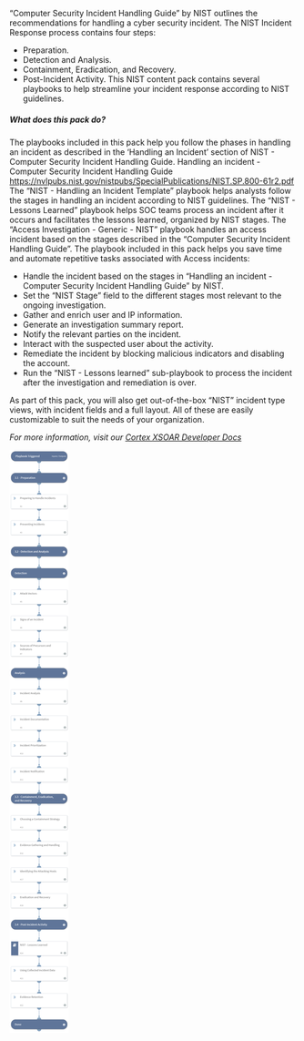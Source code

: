 “Computer Security Incident Handling Guide” by NIST outlines the recommendations for handling a cyber security incident. The NIST Incident Response process contains four steps:
- Preparation.
- Detection and Analysis.
- Containment, Eradication, and Recovery.
- Post-Incident Activity.
This NIST content pack contains several playbooks to help streamline your incident response according to NIST guidelines. 


##### What does this pack do?
The playbooks included in this pack help you follow the phases in handling an incident as described in the ‘Handling an Incident’ section of NIST - Computer Security Incident Handling Guide.
Handling an incident - Computer Security Incident Handling Guide
https://nvlpubs.nist.gov/nistpubs/SpecialPublications/NIST.SP.800-61r2.pdf
The “NIST - Handling an Incident Template” playbook helps analysts follow the stages in handling an incident according to NIST guidelines. The “NIST - Lessons Learned” playbook helps SOC teams process an incident after it occurs and facilitates the lessons learned, organized by NIST stages. 
The “Access Investigation - Generic - NIST” playbook handles an access incident based on the stages described in the “Computer Security Incident Handling Guide”.
The playbook included in this pack helps you save time and automate repetitive tasks associated with Access incidents:
- Handle the incident based on the stages in “Handling an incident - Computer Security Incident Handling Guide” by NIST.
- Set the “NIST Stage” field to the different stages most relevant to the ongoing investigation.
- Gather and enrich user and IP information.
- Generate an investigation summary report.
- Notify the relevant parties on the incident.
- Interact with the suspected user about the activity.
- Remediate the incident by blocking malicious indicators and disabling the account.
- Run the “NIST - Lessons learned” sub-playbook to process the incident after the investigation and remediation is over.

As part of this pack, you will also get out-of-the-box “NIST” incident type views, with incident fields and a full layout. All of these are easily customizable to suit the needs of your organization.

_For more information, visit our  [Cortex XSOAR Developer Docs](https://xsoar.pan.dev/docs/reference/playbooks/nist---handling-an-incident-template)_

![NIST - Handling an Incident Template](https://github.com/demisto/content/raw/27bbaa2687b4925c24ce03487675960f0c73a42e/Packs/NIST/doc_files/NIST_-_Handling_an_Incident_Template.png)
